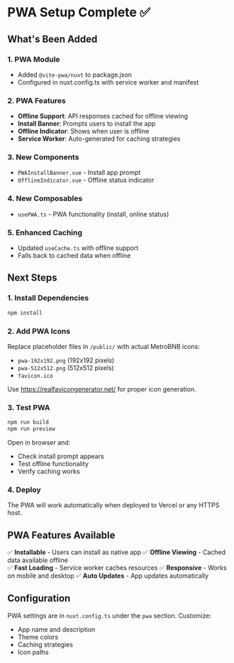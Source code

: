 # PWA Setup Complete ✅

## What's Been Added

### 1. PWA Module
- Added `@vite-pwa/nuxt` to package.json
- Configured in nuxt.config.ts with service worker and manifest

### 2. PWA Features
- **Offline Support**: API responses cached for offline viewing
- **Install Banner**: Prompts users to install the app
- **Offline Indicator**: Shows when user is offline
- **Service Worker**: Auto-generated for caching strategies

### 3. New Components
- `PWAInstallBanner.vue` - Install app prompt
- `OfflineIndicator.vue` - Offline status indicator

### 4. New Composables
- `usePWA.ts` - PWA functionality (install, online status)

### 5. Enhanced Caching
- Updated `useCache.ts` with offline support
- Falls back to cached data when offline

## Next Steps

### 1. Install Dependencies
```bash
npm install
```

### 2. Add PWA Icons
Replace placeholder files in `/public/` with actual MetroBNB icons:
- `pwa-192x192.png` (192x192 pixels)
- `pwa-512x512.png` (512x512 pixels)
- `favicon.ico`

Use https://realfavicongenerator.net/ for proper icon generation.

### 3. Test PWA
```bash
npm run build
npm run preview
```

Open in browser and:
- Check install prompt appears
- Test offline functionality
- Verify caching works

### 4. Deploy
The PWA will work automatically when deployed to Vercel or any HTTPS host.

## PWA Features Available

✅ **Installable** - Users can install as native app
✅ **Offline Viewing** - Cached data available offline  
✅ **Fast Loading** - Service worker caches resources
✅ **Responsive** - Works on mobile and desktop
✅ **Auto Updates** - App updates automatically

## Configuration

PWA settings are in `nuxt.config.ts` under the `pwa` section. Customize:
- App name and description
- Theme colors
- Caching strategies
- Icon paths